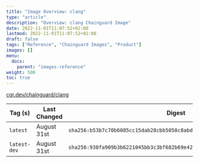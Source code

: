 ```yaml
---
title: "Image Overview: clang"
type: "article"
description: "Overview: clang Chainguard Image"
date: 2022-11-01T11:07:52+02:00
lastmod: 2022-11-01T11:07:52+02:00
draft: false
tags: ["Reference", "Chainguard Images", "Product"]
images: []
menu:
  docs:
    parent: "images-reference"
weight: 500
toc: true
---
```


[cgr.dev/chainguard/clang](https://github.com/chainguard-images/images/tree/main/images/clang)

| Tag (s)       | Last Changed | Digest                                                                    |
|---------------|--------------|---------------------------------------------------------------------------|
|  `latest`     | August 31st  | `sha256:b53b7c70b6085cc15dab28cbb5050c8abd4849f75e5e312024f9674e0aef0156` |
|  `latest-dev` | August 31st  | `sha256:930fa909b3b6221045bb3c3bf682b69e42d7d5593edd1e881aacfe741f53ffda` |



